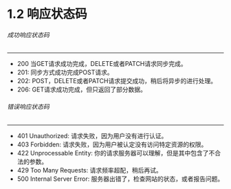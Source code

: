 1.2 响应状态码
===

###### 成功响应状态码
-----------------------

* 200 当GET请求成功完成，DELETE或者PATCH请求同步完成。
* 201: 同步方式成功完成POST请求。
* 202: POST，DELETE或者PATCH请求提交成功，稍后将异步的进行处理。
* 206: GET请求成功完成，但只返回了部分数据。

###### 错误响应状态码
-----------------------

* 401 Unauthorized: 请求失败，因为用户没有进行认证。
* 403 Forbidden: 请求失败，因为用户被认定没有访问特定资源的权限。
* 422 Unprocessable Entity: 你的请求服务器可以理解，但是其中包含了不合法的参数。
* 429 Too Many Requests: 请求频率超配，稍后再试。
* 500 Internal Server Error: 服务器出错了，检查网站的状态，或者报告问题。

